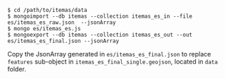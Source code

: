 
```
$ cd /path/to/itemas/data
$ mongoimport --db itemas --collection itemas_es_in --file es/itemas_es_raw.json  --jsonArray
$ mongo es/itemas_es.js
$ mongoexport --db itemas --collection itemas_es_out --out es/itemas_es_final.json --jsonArray
```

Copy the JsonArray generated in `es/itemas_es_final.json` to replace `features` sub-object in `itemas_es_final_single.geojson`, located in `data` folder.
